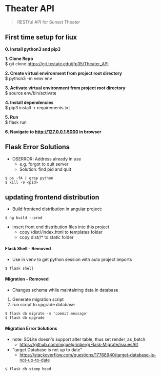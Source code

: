 # Theater API

>RESTful API for Sunset Theater

## First time setup for liux
__0. Install python3 and pip3__

__1. Clone Repo__ <br>
$ git clone https://git.txstate.edu/jfp35/Theater_API

__2. Create virtual environment from project root directory__ <br>
$ python3 -m venv env

__3. Activate virtual environment from project root directory__ <br>
$ source env/bin/activate

__4. Install dependencies__ <br>
$ pip3 install -r requirements.txt

__5. Run__ <br>
$ flask run

__6. Navigate to http://127.0.0.1:5000 in browser__ 

## Flask Error Solutions
* OSERROR: Address already in use
    * e.g. forgot to quit server
    * Solution: find pid and quit

```
$ ps -fA | grep python
$ kill -9 <pid>
```

## updating frontend distribution
* Build frontend distribution in angular project:
```
$ ng build --prod
```
* Insert front end distribution files into this project
    * copy /dist/<project name>/index.html to templates folder
    * copy dist/<project name>/* to static folder 
    
#### Flask Shell - Removed
* Use in venv to get python session with auto project imports
```
$ flask shell
```

#### Migration - Removed
* Changes schema while maintaining data in database
1. Generate migration script
2. run script to upgrade database

```
$ flask db migrate -m 'commit message'
$ flask db upgrade
```

#### Migration Error Solutions
* note: SQLite doesn's support alter table, thus set render_as_batch
    * https://github.com/miguelgrinberg/Flask-Migrate/issues/61
* "target Database is not up to date"
    * https://stackoverflow.com/questions/17768940/target-database-is-not-up-to-date
```
$ flask db stamp head
```
